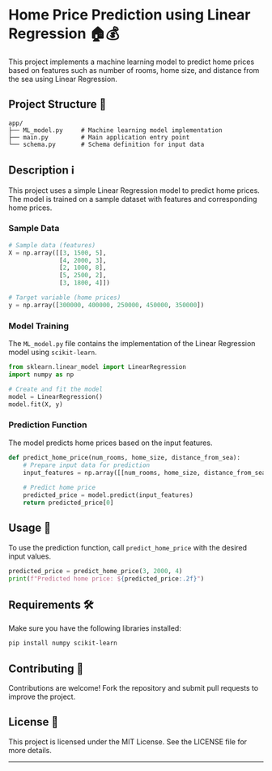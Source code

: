 # Home Price Prediction using Linear Regression 🏠💰

This project implements a machine learning model to predict home prices based on features such as number of rooms, home size, and distance from the sea using Linear Regression.

## Project Structure 📂

```
app/
├── ML_model.py     # Machine learning model implementation
├── main.py         # Main application entry point
└── schema.py       # Schema definition for input data
```

## Description ℹ️

This project uses a simple Linear Regression model to predict home prices. The model is trained on a sample dataset with features and corresponding home prices.

### Sample Data

```python
# Sample data (features)
X = np.array([[3, 1500, 5],
              [4, 2000, 3],
              [2, 1000, 8],
              [5, 2500, 2],
              [3, 1800, 4]])

# Target variable (home prices)
y = np.array([300000, 400000, 250000, 450000, 350000])
```

### Model Training

The `ML_model.py` file contains the implementation of the Linear Regression model using `scikit-learn`.

```python
from sklearn.linear_model import LinearRegression
import numpy as np

# Create and fit the model
model = LinearRegression()
model.fit(X, y)
```

### Prediction Function

The model predicts home prices based on the input features.

```python
def predict_home_price(num_rooms, home_size, distance_from_sea):
    # Prepare input data for prediction
    input_features = np.array([[num_rooms, home_size, distance_from_sea]])
    
    # Predict home price
    predicted_price = model.predict(input_features)
    return predicted_price[0]
```

## Usage 🚀

To use the prediction function, call `predict_home_price` with the desired input values.

```python
predicted_price = predict_home_price(3, 2000, 4)
print(f"Predicted home price: ${predicted_price:.2f}")
```

## Requirements 🛠️

Make sure you have the following libraries installed:

```bash
pip install numpy scikit-learn
```

## Contributing 🤝

Contributions are welcome! Fork the repository and submit pull requests to improve the project.

## License 📄

This project is licensed under the MIT License. See the LICENSE file for more details.

---

